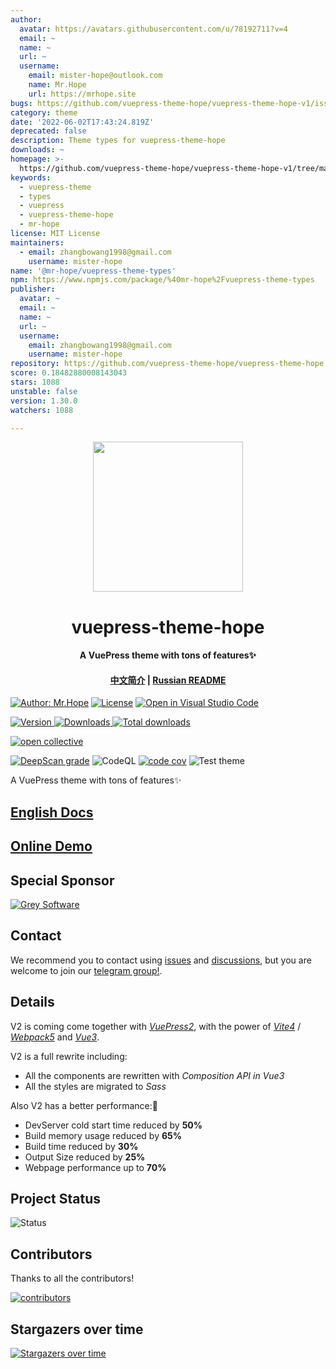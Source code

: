```yaml
---
author:
  avatar: https://avatars.githubusercontent.com/u/78192711?v=4
  email: ~
  name: ~
  url: ~
  username:
    email: mister-hope@outlook.com
    name: Mr.Hope
    url: https://mrhope.site
bugs: https://github.com/vuepress-theme-hope/vuepress-theme-hope-v1/issues
category: theme
date: '2022-06-02T17:43:24.819Z'
deprecated: false
description: Theme types for vuepress-theme-hope
downloads: ~
homepage: >-
  https://github.com/vuepress-theme-hope/vuepress-theme-hope-v1/tree/main/packages/theme-types#readme
keywords:
  - vuepress-theme
  - types
  - vuepress
  - vuepress-theme-hope
  - mr-hope
license: MIT License
maintainers:
  - email: zhangbowang1998@gmail.com
    username: mister-hope
name: '@mr-hope/vuepress-theme-types'
npm: https://www.npmjs.com/package/%40mr-hope%2Fvuepress-theme-types
publisher:
  avatar: ~
  email: ~
  name: ~
  url: ~
  username:
    email: zhangbowang1998@gmail.com
    username: mister-hope
repository: https://github.com/vuepress-theme-hope/vuepress-theme-hope
score: 0.18482880008143043
stars: 1088
unstable: false
version: 1.30.0
watchers: 1088

---
```


<!-- markdownlint-disable -->
<p align="center">
  <img width="240" src="https://theme-hope.vuejs.press/logo.svg" style="text-align: center;">
</p>
<h1 align="center">vuepress-theme-hope</h1>
<h4 align="center">A VuePress theme with tons of features✨</h4>

<h4 align="center">

[中文简介](README-zh.md) | [Russian README](https://github.com/vuepress-theme-hope/theme-ru-docs)

</h4>

[![Author: Mr.Hope](https://img.shields.io/badge/Author-Mr.Hope-blue.svg?style=for-the-badge)](https://mrhope.site)
[![License](https://img.shields.io/npm/l/vuepress-theme-hope.svg?style=for-the-badge)](https://github.com/vuepress-theme-hope/vuepress-theme-hope/blob/main/LICENSE)
[![Open in Visual Studio Code](https://img.shields.io/badge/-open%20in%20vscode-blue?style=for-the-badge&logo=visualstudiocode)](https://open.vscode.dev/vuepress-theme-hope/vuepress-theme-hope)

<!-- markdownlint-restore -->

[![Version](https://img.shields.io/npm/v/vuepress-theme-hope.svg?style=flat-square&logo=npm) ![Downloads](https://img.shields.io/npm/dm/vuepress-theme-hope.svg?style=flat-square&logo=npm) ![Total downloads](https://img.shields.io/npm/dt/vuepress-theme-hope?style=flat-square&logo=npm)](https://www.npmjs.com/package/vuepress-theme-hope)

[![open collective](https://opencollective.com/vuepress-theme-hope/tiers/badge.svg)](https://opencollective.com/vuepress-theme-hope)

[![DeepScan grade](https://deepscan.io/api/teams/9792/projects/17544/branches/405512/badge/grade.svg)](https://deepscan.io/dashboard#view=project&tid=9792&pid=17544&bid=405512)
![CodeQL](https://github.com/vuepress-theme-hope/vuepress-theme-hope/actions/workflows/codeql-analysis.yml/badge.svg)
[![code cov](https://codecov.io/gh/vuepress-theme-hope/vuepress-theme-hope/branch/main/graph/badge.svg?token=TNYMbGlxQ9)](https://codecov.io/gh/vuepress-theme-hope/vuepress-theme-hope)
![Test theme](https://github.com/vuepress-theme-hope/vuepress-theme-hope/actions/workflows/test.yml/badge.svg)

A VuePress theme with tons of features✨

## [English Docs](https://theme-hope.vuejs.press/)

## [Online Demo](https://stackblitz.com/fork/vuepress-theme-hope)

## Special Sponsor

[![Grey Software](https://vuepress-theme-hope.github.io/grey-software.svg)](https://grey.software/)

## Contact

We recommend you to contact using [issues](https://github.com/vuepress-theme-hope/vuepress-theme-hope/issues) and [discussions](https://github.com/vuepress-theme-hope/vuepress-theme-hope/discussions), but you are welcome to join our [telegram group!](https://t.me/vuepressthemehope).

## Details

V2 is coming come together with [_VuePress2_](https://v2.vuepress.vuejs.org), with the power of [_Vite4_](https://vitejs.dev) / [_Webpack5_](https://webpack.js.org) and [_Vue3_](https://vuejs.org).

V2 is a full rewrite including:

- All the components are rewritten with _Composition API in Vue3_
- All the styles are migrated to _Sass_

Also V2 has a better performance:🚀

- DevServer cold start time reduced by **50%**
- Build memory usage reduced by **65%**
- Build time reduced by **30%**
- Output Size reduced by **25%**
- Webpage performance up to **70%**

## Project Status

![Status](https://repobeats.axiom.co/api/embed/1164cd0962fe9e8ce7fd3785cb28c79adecf8a26.svg)

## Contributors

Thanks to all the contributors!

[![contributors](https://contrib.rocks/image?repo=vuepress-theme-hope/vuepress-theme-hope)](https://github.com/vuepress-theme-hope/vuepress-theme-hope/graphs/contributors)

## Stargazers over time

[![Stargazers over time](https://starchart.cc/vuepress-theme-hope/vuepress-theme-hope.svg)](https://starchart.cc/vuepress-theme-hope/vuepress-theme-hope)
